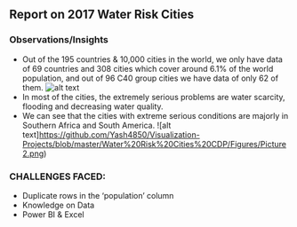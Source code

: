 ## Report on 2017 Water Risk Cities
### Observations/Insights
- Out of the 195 countries & 10,000 cities in the world, we only have data of 69 countries and 308 cities which cover around 6.1% of the world population, and out of 96 C40 group cities we have data of only 62 of them.
![alt text](https://github.com/Yash4850/Visualization-Projects/blob/master/Water%20Risk%20Cities%20CDP/Figures/Picture1.png)
- In most of the cities, the extremely serious problems are water scarcity, flooding and decreasing water quality. 
- We can see that the cities with extreme serious conditions are majorly in Southern Africa and South America.
![alt text]https://github.com/Yash4850/Visualization-Projects/blob/master/Water%20Risk%20Cities%20CDP/Figures/Picture2.png)

### CHALLENGES FACED:
- Duplicate rows in the ‘population’ column 
- Knowledge on Data
- Power BI & Excel

